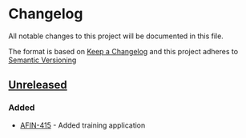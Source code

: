 # Changelog

All notable changes to this project will be documented in this file.

The format is based on [Keep a Changelog](http://keepachangelog.com/en/1.0.0/)
and this project adheres to [Semantic Versioning](http://semver.org/spec/v2.0.0.html)

## [Unreleased]

### Added

- [AFIN-415](https://jira.jnj.com/browse/AFIN-415) - Added training application

[Unreleased]: https://sourcecode.jnj.com/projects/ASX-xena/repos/xena-training-app/pull-requests?create&sourceBranch=refs%2Fheads%2Fdevelop&targetBranch=refs%2Ftags%2F0.1.0]
